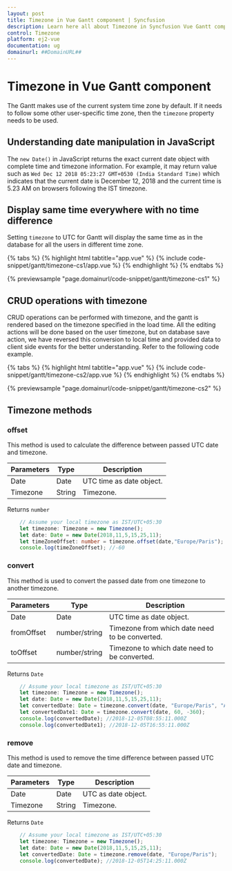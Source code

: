 ```yaml
---
layout: post
title: Timezone in Vue Gantt component | Syncfusion
description: Learn here all about Timezone in Syncfusion Vue Gantt component of Syncfusion Essential JS 2 and more.
control: Timezone 
platform: ej2-vue
documentation: ug
domainurl: ##DomainURL##
---
```


# Timezone in Vue Gantt component

The Gantt makes use of the current system time zone by default. If it needs to follow some other user-specific time zone, then the `timezone` property needs to be used.

## Understanding date manipulation in JavaScript

The `new Date()` in JavaScript returns the exact current date object with complete time and timezone information. For example, it may return value such as `Wed Dec 12 2018 05:23:27 GMT+0530 (India Standard Time)` which indicates that the current date is December 12, 2018 and the current time is 5.23 AM on browsers following the IST timezone.

## Display same time everywhere with no time difference

Setting `timezone` to UTC for Gantt will display the same time as in the database for all the users in different time zone.

{% tabs %}
{% highlight html tabtitle="app.vue" %}
{% include code-snippet/gantt/timezone-cs1/app.vue %}
{% endhighlight %}
{% endtabs %}
        
{% previewsample "page.domainurl/code-snippet/gantt/timezone-cs1" %}

## CRUD operations with timezone

CRUD operations can be performed with timezone, and the gantt is rendered based on the timezone specified in the load time. All the editing actions will be done based on the user timezone, but on database save action, we have reversed this conversion to local time and provided data to client side events for the better understanding. Refer to the following code example.

{% tabs %}
{% highlight html tabtitle="app.vue" %}
{% include code-snippet/gantt/timezone-cs2/app.vue %}
{% endhighlight %}
{% endtabs %}
        
{% previewsample "page.domainurl/code-snippet/gantt/timezone-cs2" %}

## Timezone methods

### offset

This method is used to calculate the difference between passed UTC date and timezone.

| Parameters | Type | Description |
|------------|------|-------------|
| Date | Date | UTC time as date object.|
| Timezone | String | Timezone.|

Returns `number`

```ts
    // Assume your local timezone as IST/UTC+05:30
    let timezone: Timezone = new Timezone();
    let date: Date = new Date(2018,11,5,15,25,11);
    let timeZoneOffset: number = timezone.offset(date,"Europe/Paris");
    console.log(timeZoneOffset); //-60
```

### convert

This method is used to convert the passed date from one timezone to another timezone.

| Parameters | Type | Description |
|------------|------|-------------|
| Date | Date | UTC time as date object.|
| fromOffset | number/string | Timezone from which date need to be converted.|
| toOffset | number/string | Timezone to which date need to be converted.|

Returns `Date`

```ts
    // Assume your local timezone as IST/UTC+05:30
    let timezone: Timezone = new Timezone();
    let date: Date = new Date(2018,11,5,15,25,11);
    let convertedDate: Date = timezone.convert(date, "Europe/Paris", "Asia/Tokya");
    let convertedDate1: Date = timezone.convert(date, 60, -360);
    console.log(convertedDate); //2018-12-05T08:55:11.000Z
    console.log(convertedDate1); //2018-12-05T16:55:11.000Z
```

### remove

This method is used to remove the time difference between passed UTC date and timezone.

| Parameters | Type | Description |
|------------|------|-------------|
| Date | Date | UTC as date object.|
| Timezone | String | Timezone.|

Returns `Date`

```ts
    // Assume your local timezone as IST/UTC+05:30
    let timezone: Timezone = new Timezone();
    let date: Date = new Date(2018,11,5,15,25,11);
    let convertedDate: Date = timezone.remove(date, "Europe/Paris");
    console.log(convertedDate); //2018-12-05T14:25:11.000Z
```